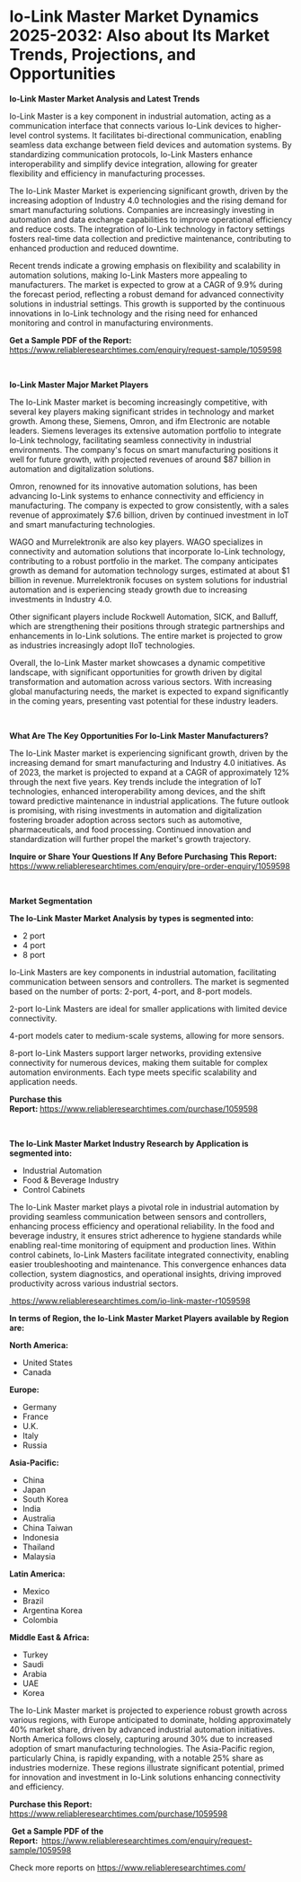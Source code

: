 <p><h1>Io-Link Master Market Dynamics 2025-2032: Also about Its Market Trends, Projections, and Opportunities</h1></p><p><strong>Io-Link Master Market Analysis and Latest Trends</strong></p>
<p><p>Io-Link Master is a key component in industrial automation, acting as a communication interface that connects various Io-Link devices to higher-level control systems. It facilitates bi-directional communication, enabling seamless data exchange between field devices and automation systems. By standardizing communication protocols, Io-Link Masters enhance interoperability and simplify device integration, allowing for greater flexibility and efficiency in manufacturing processes.</p><p>The Io-Link Master Market is experiencing significant growth, driven by the increasing adoption of Industry 4.0 technologies and the rising demand for smart manufacturing solutions. Companies are increasingly investing in automation and data exchange capabilities to improve operational efficiency and reduce costs. The integration of Io-Link technology in factory settings fosters real-time data collection and predictive maintenance, contributing to enhanced production and reduced downtime.</p><p>Recent trends indicate a growing emphasis on flexibility and scalability in automation solutions, making Io-Link Masters more appealing to manufacturers. The market is expected to grow at a CAGR of 9.9% during the forecast period, reflecting a robust demand for advanced connectivity solutions in industrial settings. This growth is supported by the continuous innovations in Io-Link technology and the rising need for enhanced monitoring and control in manufacturing environments.</p></p>
<p><strong>Get a Sample PDF of the Report:&nbsp;</strong> <a href="https://www.reliableresearchtimes.com/enquiry/request-sample/1059598?utm_campaign=3264&utm_medium=2&utm_source=Github&utm_content=ia&utm_term=22032025&utm_id=io-link-master">https://www.reliableresearchtimes.com/enquiry/request-sample/1059598</a></p>
<p>&nbsp;</p>
<p><strong>Io-Link Master Major Market Players</strong></p>
<p><p>The Io-Link Master market is becoming increasingly competitive, with several key players making significant strides in technology and market growth. Among these, Siemens, Omron, and ifm Electronic are notable leaders. Siemens leverages its extensive automation portfolio to integrate Io-Link technology, facilitating seamless connectivity in industrial environments. The company's focus on smart manufacturing positions it well for future growth, with projected revenues of around $87 billion in automation and digitalization solutions.</p><p>Omron, renowned for its innovative automation solutions, has been advancing Io-Link systems to enhance connectivity and efficiency in manufacturing. The company is expected to grow consistently, with a sales revenue of approximately $7.6 billion, driven by continued investment in IoT and smart manufacturing technologies.</p><p>WAGO and Murrelektronik are also key players. WAGO specializes in connectivity and automation solutions that incorporate Io-Link technology, contributing to a robust portfolio in the market. The company anticipates growth as demand for automation technology surges, estimated at about $1 billion in revenue. Murrelektronik focuses on system solutions for industrial automation and is experiencing steady growth due to increasing investments in Industry 4.0.</p><p>Other significant players include Rockwell Automation, SICK, and Balluff, which are strengthening their positions through strategic partnerships and enhancements in Io-Link solutions. The entire market is projected to grow as industries increasingly adopt IIoT technologies.</p><p>Overall, the Io-Link Master market showcases a dynamic competitive landscape, with significant opportunities for growth driven by digital transformation and automation across various sectors. With increasing global manufacturing needs, the market is expected to expand significantly in the coming years, presenting vast potential for these industry leaders.</p></p>
<p>&nbsp;</p>
<p><strong>What Are The Key Opportunities For Io-Link Master Manufacturers?</strong></p>
<p><p>The Io-Link Master market is experiencing significant growth, driven by the increasing demand for smart manufacturing and Industry 4.0 initiatives. As of 2023, the market is projected to expand at a CAGR of approximately 12% through the next five years. Key trends include the integration of IoT technologies, enhanced interoperability among devices, and the shift toward predictive maintenance in industrial applications. The future outlook is promising, with rising investments in automation and digitalization fostering broader adoption across sectors such as automotive, pharmaceuticals, and food processing. Continued innovation and standardization will further propel the market's growth trajectory.</p></p>
<p><strong>Inquire or Share Your Questions If Any Before Purchasing This Report:</strong> <a href="https://www.reliableresearchtimes.com/enquiry/pre-order-enquiry/1059598?utm_campaign=3264&utm_medium=2&utm_source=Github&utm_content=ia&utm_term=22032025&utm_id=io-link-master">https://www.reliableresearchtimes.com/enquiry/pre-order-enquiry/1059598</a></p>
<p>&nbsp;</p>
<p><strong>Market Segmentation</strong></p>
<p><strong>The Io-Link Master Market Analysis by types is segmented into:</strong></p>
<p><ul><li>2 port</li><li>4 port</li><li>8 port</li></ul></p>
<p><p>Io-Link Masters are key components in industrial automation, facilitating communication between sensors and controllers. The market is segmented based on the number of ports: 2-port, 4-port, and 8-port models. </p><p>2-port Io-Link Masters are ideal for smaller applications with limited device connectivity. </p><p>4-port models cater to medium-scale systems, allowing for more sensors. </p><p>8-port Io-Link Masters support larger networks, providing extensive connectivity for numerous devices, making them suitable for complex automation environments. Each type meets specific scalability and application needs.</p></p>
<p><strong>Purchase this Report:&nbsp;</strong><a href="https://www.reliableresearchtimes.com/purchase/1059598?utm_campaign=3264&utm_medium=2&utm_source=Github&utm_content=ia&utm_term=22032025&utm_id=io-link-master">https://www.reliableresearchtimes.com/purchase/1059598</a></p>
<p>&nbsp;</p>
<p><strong>The Io-Link Master Market Industry Research by Application is segmented into:</strong></p>
<p><ul><li>Industrial Automation</li><li>Food & Beverage Industry</li><li>Control Cabinets</li></ul></p>
<p><p>The Io-Link Master market plays a pivotal role in industrial automation by providing seamless communication between sensors and controllers, enhancing process efficiency and operational reliability. In the food and beverage industry, it ensures strict adherence to hygiene standards while enabling real-time monitoring of equipment and production lines. Within control cabinets, Io-Link Masters facilitate integrated connectivity, enabling easier troubleshooting and maintenance. This convergence enhances data collection, system diagnostics, and operational insights, driving improved productivity across various industrial sectors.</p></p>
<p><a href="https://www.reliableresearchtimes.com/io-link-master-r1059598?utm_campaign=3264&utm_medium=2&utm_source=Github&utm_content=ia&utm_term=22032025&utm_id=io-link-master">&nbsp;https://www.reliableresearchtimes.com/io-link-master-r1059598</a></p>
<p><strong>In terms of Region, the Io-Link Master Market Players available by Region are:</strong></p>
<p>
    <p> <strong> North America: </strong>
        <ul>
            <li>United States</li>
            <li>Canada</li>
        </ul>
        </p> 
    <p> <strong> Europe: </strong>
        <ul>
            <li>Germany</li>
            <li>France</li>
            <li>U.K.</li>
            <li>Italy</li>
            <li>Russia</li>
        </ul>
        </p> 
    <p> <strong> Asia-Pacific: </strong>
        <ul>
            <li>China</li>
            <li>Japan</li>
            <li>South Korea</li>
            <li>India</li>
            <li>Australia</li>
            <li>China Taiwan</li>
            <li>Indonesia</li>
            <li>Thailand</li>
            <li>Malaysia</li>
        </ul>
        </p> 
    <p> <strong> Latin America: </strong>
        <ul>
            <li>Mexico</li>
            <li>Brazil</li>
            <li>Argentina Korea</li>
            <li>Colombia</li>
        </ul>
        </p> 
    <p> <strong> Middle East & Africa: </strong>
        <ul>
            <li>Turkey</li>
            <li>Saudi</li>
            <li>Arabia</li>
            <li>UAE</li>
            <li>Korea</li>
        </ul>
    </p>
    </p>
<p><p>The Io-Link Master market is projected to experience robust growth across various regions, with Europe anticipated to dominate, holding approximately 40% market share, driven by advanced industrial automation initiatives. North America follows closely, capturing around 30% due to increased adoption of smart manufacturing technologies. The Asia-Pacific region, particularly China, is rapidly expanding, with a notable 25% share as industries modernize. These regions illustrate significant potential, primed for innovation and investment in Io-Link solutions enhancing connectivity and efficiency.</p></p>
<p><strong>Purchase this Report: </strong><a href="https://www.reliableresearchtimes.com/purchase/1059598?utm_campaign=3264&utm_medium=2&utm_source=Github&utm_content=ia&utm_term=22032025&utm_id=io-link-master">https://www.reliableresearchtimes.com/purchase/1059598</a></p>
<p>&nbsp;<strong>Get a Sample PDF of the Report:&nbsp;&nbsp;</strong><a href="https://www.reliableresearchtimes.com/enquiry/request-sample/1059598?utm_campaign=3264&utm_medium=2&utm_source=Github&utm_content=ia&utm_term=22032025&utm_id=io-link-master">https://www.reliableresearchtimes.com/enquiry/request-sample/1059598</a></p>
<p><strong></strong></p>
<p>Check more reports on <a href="https://www.reliableresearchtimes.com/?utm_campaign=3264&utm_medium=2&utm_source=Github&utm_content=ia&utm_term=22032025&utm_id=io-link-master">https://www.reliableresearchtimes.com/</a></p>
